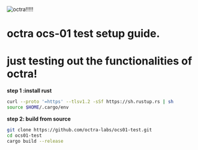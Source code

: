 ![octra!!!!!](https://github.com/user-attachments/assets/2a138e98-cf87-40ed-b64f-902876dc0b17)

 # octra ocs-01 test setup guide.
 # just testing out the functionalities of octra!

**step 1 :install rust**

```bash
curl --proto '=https' --tlsv1.2 -sSf https://sh.rustup.rs | sh
source $HOME/.cargo/env
```

**step 2: build from source**

```bash
git clone https://github.com/octra-labs/ocs01-test.git
cd ocs01-test
cargo build --release
```


